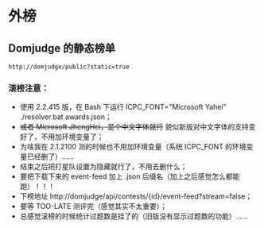 # 外榜

## Domjudge 的静态榜单

`http://domjudge/public?static=true`


### 滚榜注意：

- 使用 2.2.415 版，在 Bash 下运行 ICPC_FONT="Microsoft Yahei" ./resolver.bat awards.json；
- ~~或者 Microsoft JhengHei，是个中文字体就行~~ 貌似新版对中文字体的支持变好了，不用加环境变量了；
- 为啥我在 2.1.2100 测的时候也不用加环境变量（系统 ICPC_FONT 的环境变量已经删了）……
- 结束之后把打星队设置为隐藏就行了，不用去删什么；
- 要把下载下来的 event-feed 加上 .json 后缀名（加上之后感觉怎么都能跑）！！！
- 下榜地址 http://domjudge/api/contests/{id}/event-feed?stream=false；
- 要等 TOO-LATE 测评完（感觉其实不太重要）；
- 总感觉滚榜的时候统计过题数是挂了的（旧版没有显示过题数的功能）……
